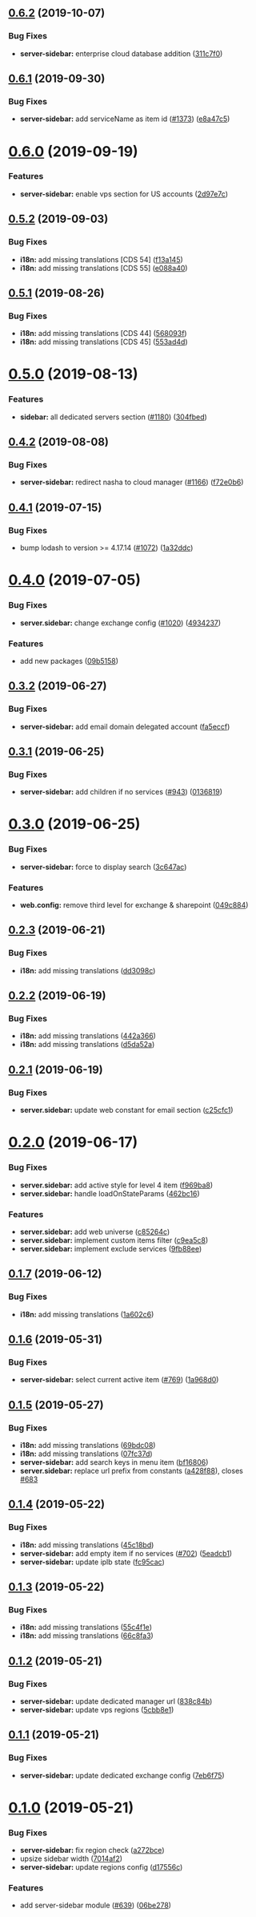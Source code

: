## [0.6.2](https://github.com/ovh-ux/manager/compare/@ovh-ux/manager-server-sidebar@0.6.1...@ovh-ux/manager-server-sidebar@0.6.2) (2019-10-07)


### Bug Fixes

* **server-sidebar:** enterprise cloud database addition ([311c7f0](https://github.com/ovh-ux/manager/commit/311c7f0))



## [0.6.1](https://github.com/ovh-ux/manager/compare/@ovh-ux/manager-server-sidebar@0.6.0...@ovh-ux/manager-server-sidebar@0.6.1) (2019-09-30)


### Bug Fixes

* **server-sidebar:** add serviceName as item id ([#1373](https://github.com/ovh-ux/manager/issues/1373)) ([e8a47c5](https://github.com/ovh-ux/manager/commit/e8a47c5))



# [0.6.0](https://github.com/ovh-ux/manager/compare/@ovh-ux/manager-server-sidebar@0.5.2...@ovh-ux/manager-server-sidebar@0.6.0) (2019-09-19)


### Features

* **server-sidebar:** enable vps section for US accounts ([2d97e7c](https://github.com/ovh-ux/manager/commit/2d97e7c))



## [0.5.2](https://github.com/ovh-ux/manager/compare/@ovh-ux/manager-server-sidebar@0.5.1...@ovh-ux/manager-server-sidebar@0.5.2) (2019-09-03)


### Bug Fixes

* **i18n:** add missing translations [CDS 54] ([f13a145](https://github.com/ovh-ux/manager/commit/f13a145))
* **i18n:** add missing translations [CDS 55] ([e088a40](https://github.com/ovh-ux/manager/commit/e088a40))



## [0.5.1](https://github.com/ovh-ux/manager/compare/@ovh-ux/manager-server-sidebar@0.5.0...@ovh-ux/manager-server-sidebar@0.5.1) (2019-08-26)


### Bug Fixes

* **i18n:** add missing translations [CDS 44] ([568093f](https://github.com/ovh-ux/manager/commit/568093f))
* **i18n:** add missing translations [CDS 45] ([553ad4d](https://github.com/ovh-ux/manager/commit/553ad4d))



# [0.5.0](https://github.com/ovh-ux/manager/compare/@ovh-ux/manager-server-sidebar@0.4.2...@ovh-ux/manager-server-sidebar@0.5.0) (2019-08-13)


### Features

* **sidebar:** all dedicated servers section ([#1180](https://github.com/ovh-ux/manager/issues/1180)) ([304fbed](https://github.com/ovh-ux/manager/commit/304fbed))



## [0.4.2](https://github.com/ovh-ux/manager/compare/@ovh-ux/manager-server-sidebar@0.4.1...@ovh-ux/manager-server-sidebar@0.4.2) (2019-08-08)


### Bug Fixes

* **server-sidebar:** redirect nasha to cloud manager ([#1166](https://github.com/ovh-ux/manager/issues/1166)) ([f72e0b6](https://github.com/ovh-ux/manager/commit/f72e0b6))



## [0.4.1](https://github.com/ovh-ux/manager/compare/@ovh-ux/manager-server-sidebar@0.4.0...@ovh-ux/manager-server-sidebar@0.4.1) (2019-07-15)


### Bug Fixes

* bump lodash to version >= 4.17.14 ([#1072](https://github.com/ovh-ux/manager/issues/1072)) ([1a32ddc](https://github.com/ovh-ux/manager/commit/1a32ddc))



# [0.4.0](https://github.com/ovh-ux/manager/compare/@ovh-ux/manager-server-sidebar@0.3.2...@ovh-ux/manager-server-sidebar@0.4.0) (2019-07-05)


### Bug Fixes

* **server.sidebar:** change exchange config ([#1020](https://github.com/ovh-ux/manager/issues/1020)) ([4934237](https://github.com/ovh-ux/manager/commit/4934237))


### Features

* add new packages ([09b5158](https://github.com/ovh-ux/manager/commit/09b5158))



## [0.3.2](https://github.com/ovh-ux/manager/compare/@ovh-ux/manager-server-sidebar@0.3.1...@ovh-ux/manager-server-sidebar@0.3.2) (2019-06-27)


### Bug Fixes

* **server-sidebar:** add email domain delegated account ([fa5eccf](https://github.com/ovh-ux/manager/commit/fa5eccf))



## [0.3.1](https://github.com/ovh-ux/manager/compare/@ovh-ux/manager-server-sidebar@0.3.0...@ovh-ux/manager-server-sidebar@0.3.1) (2019-06-25)


### Bug Fixes

* **server-sidebar:** add children if no services ([#943](https://github.com/ovh-ux/manager/issues/943)) ([0136819](https://github.com/ovh-ux/manager/commit/0136819))



# [0.3.0](https://github.com/ovh-ux/manager/compare/@ovh-ux/manager-server-sidebar@0.2.3...@ovh-ux/manager-server-sidebar@0.3.0) (2019-06-25)


### Bug Fixes

* **server-sidebar:** force to display search ([3c647ac](https://github.com/ovh-ux/manager/commit/3c647ac))


### Features

* **web.config:** remove third level for exchange & sharepoint ([049c884](https://github.com/ovh-ux/manager/commit/049c884))



## [0.2.3](https://github.com/ovh-ux/manager/compare/@ovh-ux/manager-server-sidebar@0.2.2...@ovh-ux/manager-server-sidebar@0.2.3) (2019-06-21)


### Bug Fixes

* **i18n:** add missing translations ([dd3098c](https://github.com/ovh-ux/manager/commit/dd3098c))



## [0.2.2](https://github.com/ovh-ux/manager/compare/@ovh-ux/manager-server-sidebar@0.2.1...@ovh-ux/manager-server-sidebar@0.2.2) (2019-06-19)


### Bug Fixes

* **i18n:** add missing translations ([442a366](https://github.com/ovh-ux/manager/commit/442a366))
* **i18n:** add missing translations ([d5da52a](https://github.com/ovh-ux/manager/commit/d5da52a))



## [0.2.1](https://github.com/ovh-ux/manager/compare/@ovh-ux/manager-server-sidebar@0.2.0...@ovh-ux/manager-server-sidebar@0.2.1) (2019-06-19)


### Bug Fixes

* **server.sidebar:** update web constant for email section ([c25cfc1](https://github.com/ovh-ux/manager/commit/c25cfc1))



# [0.2.0](https://github.com/ovh-ux/manager/compare/@ovh-ux/manager-server-sidebar@0.1.7...@ovh-ux/manager-server-sidebar@0.2.0) (2019-06-17)


### Bug Fixes

* **server.sidebar:** add active style for level 4 item ([f969ba8](https://github.com/ovh-ux/manager/commit/f969ba8))
* **server.sidebar:** handle loadOnStateParams ([462bc16](https://github.com/ovh-ux/manager/commit/462bc16))


### Features

* **server.sidebar:** add web universe ([c85264c](https://github.com/ovh-ux/manager/commit/c85264c))
* **server.sidebar:** implement custom items filter ([c9ea5c8](https://github.com/ovh-ux/manager/commit/c9ea5c8))
* **server.sidebar:** implement exclude services ([9fb88ee](https://github.com/ovh-ux/manager/commit/9fb88ee))



## [0.1.7](https://github.com/ovh-ux/manager/compare/@ovh-ux/manager-server-sidebar@0.1.6...@ovh-ux/manager-server-sidebar@0.1.7) (2019-06-12)


### Bug Fixes

* **i18n:** add missing translations ([1a602c6](https://github.com/ovh-ux/manager/commit/1a602c6))



## [0.1.6](https://github.com/ovh-ux/manager/compare/@ovh-ux/manager-server-sidebar@0.1.5...@ovh-ux/manager-server-sidebar@0.1.6) (2019-05-31)


### Bug Fixes

* **server-sidebar:** select current active item ([#769](https://github.com/ovh-ux/manager/issues/769)) ([1a968d0](https://github.com/ovh-ux/manager/commit/1a968d0))



## [0.1.5](https://github.com/ovh-ux/manager/compare/@ovh-ux/manager-server-sidebar@0.1.4...@ovh-ux/manager-server-sidebar@0.1.5) (2019-05-27)


### Bug Fixes

* **i18n:** add missing translations ([69bdc08](https://github.com/ovh-ux/manager/commit/69bdc08))
* **i18n:** add missing translations ([07fc37d](https://github.com/ovh-ux/manager/commit/07fc37d))
* **server-sidebar:** add search keys in menu item ([bf16806](https://github.com/ovh-ux/manager/commit/bf16806))
* **server.sidebar:** replace url prefix from constants ([a428f88](https://github.com/ovh-ux/manager/commit/a428f88)), closes [#683](https://github.com/ovh-ux/manager/issues/683)



## [0.1.4](https://github.com/ovh-ux/manager/compare/@ovh-ux/manager-server-sidebar@0.1.3...@ovh-ux/manager-server-sidebar@0.1.4) (2019-05-22)


### Bug Fixes

* **i18n:** add missing translations ([45c18bd](https://github.com/ovh-ux/manager/commit/45c18bd))
* **server-sidebar:** add empty item if no services ([#702](https://github.com/ovh-ux/manager/issues/702)) ([5eadcb1](https://github.com/ovh-ux/manager/commit/5eadcb1))
* **server-sidebar:** update iplb state ([fc95cac](https://github.com/ovh-ux/manager/commit/fc95cac))



## [0.1.3](https://github.com/ovh-ux/manager/compare/@ovh-ux/manager-server-sidebar@0.1.2...@ovh-ux/manager-server-sidebar@0.1.3) (2019-05-22)


### Bug Fixes

* **i18n:** add missing translations ([55c4f1e](https://github.com/ovh-ux/manager/commit/55c4f1e))
* **i18n:** add missing translations ([66c8fa3](https://github.com/ovh-ux/manager/commit/66c8fa3))



## [0.1.2](https://github.com/ovh-ux/manager/compare/@ovh-ux/manager-server-sidebar@0.1.1...@ovh-ux/manager-server-sidebar@0.1.2) (2019-05-21)


### Bug Fixes

* **server-sidebar:** update dedicated manager url ([838c84b](https://github.com/ovh-ux/manager/commit/838c84b))
* **server-sidebar:** update vps regions ([5cbb8e1](https://github.com/ovh-ux/manager/commit/5cbb8e1))



## [0.1.1](https://github.com/ovh-ux/manager/compare/@ovh-ux/manager-server-sidebar@0.1.0...@ovh-ux/manager-server-sidebar@0.1.1) (2019-05-21)


### Bug Fixes

* **server-sidebar:** update dedicated exchange config ([7eb6f75](https://github.com/ovh-ux/manager/commit/7eb6f75))



# [0.1.0](https://github.com/ovh-ux/manager/compare/@ovh-ux/manager-server-sidebar@0.0.0...@ovh-ux/manager-server-sidebar@0.1.0) (2019-05-21)


### Bug Fixes

* **server-sidebar:** fix region check ([a272bce](https://github.com/ovh-ux/manager/commit/a272bce))
* upsize sidebar width ([7014af2](https://github.com/ovh-ux/manager/commit/7014af2))
* **server-sidebar:** update regions config ([d17556c](https://github.com/ovh-ux/manager/commit/d17556c))


### Features

* add server-sidebar module ([#639](https://github.com/ovh-ux/manager/issues/639)) ([06be278](https://github.com/ovh-ux/manager/commit/06be278))



